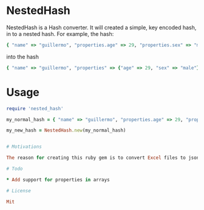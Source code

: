 # NestedHash


NestedHash is a Hash converter. It will created a simple, key encoded hash, in to a nested hash. For example, the hash:

```ruby
{ "name" => "guillermo", "properties.age" => 29, "properties.sex" => "male", "parents.1" => "ramon", "parents.2" => "gloria" } 
```

into the hash

```ruby
{ "name" => "guillermo", "properties" => {"age" => 29, "sex" => "male"}, "parents" => [ "ramon", "gloria" ] }
```

# Usage

```ruby
require 'nested_hash'

my_normal_hash = { "name" => "guillermo", "properties.age" => 29, "properties.sex" => "male", "parents.1" => "ramon", "parents.2" => "gloria" } 

my_new_hash = NestedHash.new(my_normal_hash)


# Motivations

The reason for creating this ruby gem is to convert Excel files to json files. With the rubygems roo you already can get the rows into a one level hash (colum title as a key). This complement help to create more difficult structures with the same excel file.

# Todo

* Add support for properties in arrays

# License

Mit
